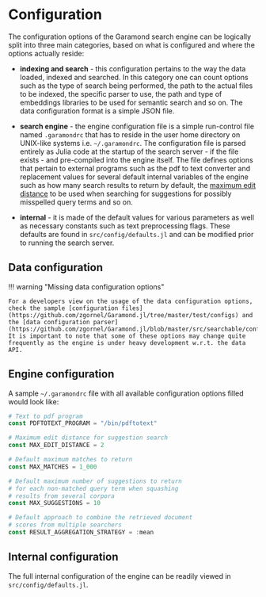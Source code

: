 # Configuration

The configuration options of the Garamond search engine can be logically split into three main categories, based on what is configured and where the options actually reside:

- **indexing and search** - this configuration pertains to the way the data loaded, indexed and searched. In this category one can count options such as the type of search being performed, the path to the actual files to be indexed, the specific parser to use, the path and type of embeddings libraries to be used for semantic search and so on. The data configuration format is a simple JSON file.

- **search engine** - the engine configuration file is a simple run-control file named `.garamondrc` that has to reside in the user home directory on UNIX-like systems i.e. `~/.garamondrc`. The configuration file is parsed entirely as Julia code at the startup of the search server - if the file exists - and pre-compiled into the engine itself. The file defines options that pertain to external programs such as the pdf to text converter and replacement values for several default internal variables of the engine such as how many search results to return by default, the [maximum edit distance](https://en.wikipedia.org/wiki/Edit_distance) to be used when searching for suggestions for possibly misspelled query terms and so on.

- **internal** - it is made of the default values for various parameters as well as necessary constants such as text preprocessing flags. These defaults are found in `src/config/defaults.jl` and can be modified prior to running the search server.

## Data configuration

!!! warning "Missing data configuration options"

    For a developers view on the usage of the data configuration options, check the sample [configuration files](https://github.com/zgornel/Garamond.jl/tree/master/test/configs) and the [data configuration parser](https://github.com/zgornel/Garamond.jl/blob/master/src/searchable/config_parser.jl).
    It is important to note that some of these options may change quite frequently as the engine is under heavy development w.r.t. the data API.

## Engine configuration

A sample `~/.garamondrc` file with all available configuration options filled would look like:
```julia
# Text to pdf program
const PDFTOTEXT_PROGRAM = "/bin/pdftotext"

# Maximum edit distance for suggestion search
const MAX_EDIT_DISTANCE = 2

# Default maximum matches to return
const MAX_MATCHES = 1_000

# Default maximum number of suggestions to return
# for each non-matched query term when squashing
# results from several corpora
const MAX_SUGGESTIONS = 10

# Default approach to combine the retrieved document
# scores from multiple searchers
const RESULT_AGGREGATION_STRATEGY = :mean
```

## Internal configuration

The full internal configuration of the engine can be readily viewed in `src/config/defaults.jl`.
